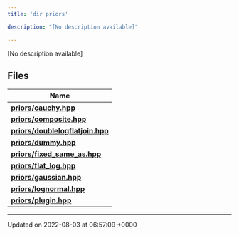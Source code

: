 ```yaml
---
title: 'dir priors'

description: "[No description available]"

---
```







[No description available]

## Files

| Name           |
| -------------- |
| **[priors/cauchy.hpp](/documentation/code/gambit_2/files/cauchy_8hpp/#file-cauchy.hpp)**  |
| **[priors/composite.hpp](/documentation/code/gambit_2/files/composite_8hpp/#file-composite.hpp)**  |
| **[priors/doublelogflatjoin.hpp](/documentation/code/gambit_2/files/doublelogflatjoin_8hpp/#file-doublelogflatjoin.hpp)**  |
| **[priors/dummy.hpp](/documentation/code/gambit_2/files/dummy_8hpp/#file-dummy.hpp)**  |
| **[priors/fixed_same_as.hpp](/documentation/code/gambit_2/files/fixed__same__as_8hpp/#file-fixed-same-as.hpp)**  |
| **[priors/flat_log.hpp](/documentation/code/gambit_2/files/flat__log_8hpp/#file-flat-log.hpp)**  |
| **[priors/gaussian.hpp](/documentation/code/gambit_2/files/gaussian_8hpp/#file-gaussian.hpp)**  |
| **[priors/lognormal.hpp](/documentation/code/gambit_2/files/lognormal_8hpp/#file-lognormal.hpp)**  |
| **[priors/plugin.hpp](/documentation/code/gambit_2/files/plugin_8hpp/#file-plugin.hpp)**  |






-------------------------------

Updated on 2022-08-03 at 06:57:09 +0000
